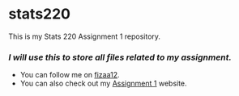 # stats220
This is my Stats 220 Assignment 1 repository.

### *I will use this to store all files related to my assignment.*
* You can follow me on [fizaa12](https://github.com/fizaa12).
* You can also check out my [Assignment 1](https://fizaa12.github.io/stats220/) website.

